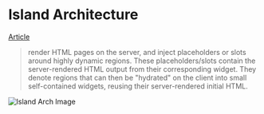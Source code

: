 # Island Architecture

[Article](https://jasonformat.com/islands-architecture/)

> render HTML pages on the server, and inject placeholders or slots around
highly dynamic regions. These placeholders/slots contain the server-rendered
HTML output from their corresponding widget. They denote regions that can then
be "hydrated" on the client into small self-contained widgets, reusing their
server-rendered initial HTML.

![Island Arch Image](https://res.cloudinary.com/wedding-website/image/upload/v1596766231/islands-architecture-1.png)
